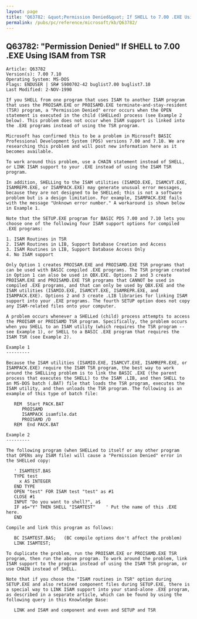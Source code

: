 ```yaml
---
layout: page
title: "Q63782: &quot;Permission Denied&quot; If SHELL to 7.00 .EXE Using ISAM from TSR"
permalink: /pubs/pc/reference/microsoft/kb/Q63782/
---
```


## Q63782: &quot;Permission Denied&quot; If SHELL to 7.00 .EXE Using ISAM from TSR

	Article: Q63782
	Version(s): 7.00 7.10
	Operating System: MS-DOS
	Flags: ENDUSER | SR# S900702-42 buglist7.00 buglist7.10
	Last Modified: 2-NOV-1990
	
	If you SHELL from one program that uses ISAM to another ISAM program
	that uses the PROISAM.EXE or PROISAMD.EXE terminate-and-stay-resident
	(TSR) program, a "Permission Denied" error occurs when the OPEN
	statement is executed in the child (SHELLed) process (see Example 2
	below). This problem does not occur when ISAM support is linked into
	the .EXE programs instead of using the TSR program.
	
	Microsoft has confirmed this to be a problem in Microsoft BASIC
	Professional Development System (PDS) versions 7.00 and 7.10. We are
	researching this problem and will post new information here as it
	becomes available.
	
	To work around this problem, use a CHAIN statement instead of SHELL,
	or LINK ISAM support to your .EXE instead of using the ISAM TSR
	program.
	
	In addition, SHELLing to the ISAM utilities (ISAMIO.EXE, ISAMCVT.EXE,
	ISAMREPR.EXE, or ISAMPACK.EXE) may generate unusual error messages,
	because they are not designed to be SHELLed; this is not a software
	problem but is a design limitation. For example, ISAMPACK.EXE fails
	with the message "Unknown error number." A workaround is shown below
	in Example 1.
	
	Note that the SETUP.EXE program for BASIC PDS 7.00 and 7.10 lets you
	choose one of the following four ISAM support options for compiled
	.EXE programs:
	
	1. ISAM Routines in TSR
	2. ISAM Routines in LIB, Support Database Creation and Access
	3. ISAM Routines in LIB, Support Database Access Only
	4. No ISAM support
	
	Only Option 1 creates PROISAM.EXE and PROISAMD.EXE TSR programs that
	can be used with BASIC compiled .EXE programs. The TSR program created
	in Option 1 can also be used in QBX.EXE. Options 2 and 3 create
	PROISAM.EXE and PROISAMD.EXE TSR programs that CANNOT be used in
	compiled .EXE programs, and that can only be used by QBX.EXE and the
	ISAM utilities (ISAMIO.EXE, ISAMCVT.EXE, ISAMREPR.EXE, and
	ISAMPACK.EXE). Options 2 and 3 create .LIB libraries for linking ISAM
	support into your .EXE programs. The fourth SETUP option does not copy
	any ISAM-related files onto your computer.
	
	A problem occurs whenever a SHELLed (child) process attempts to access
	the PROISAM or PROISAMD TSR program. Specifically, the problem occurs
	when you SHELL to an ISAM utility (which requires the TSR program --
	see Example 1), or SHELL to a BASIC .EXE program that requires the
	ISAM TSR (see Example 2).
	
	Example 1
	---------
	
	Because the ISAM utilities (ISAMIO.EXE, ISAMCVT.EXE, ISAMREPR.EXE, or
	ISAMPACK.EXE) require the ISAM TSR program, the best way to work
	around the SHELLing problem is to link the BASIC .EXE (the parent
	process that executes the SHELL) to the ISAM .LIB, and then SHELL to
	an MS-DOS batch (.BAT) file that loads the TSR program, executes the
	ISAM utility, and then unloads the TSR program. The following is an
	example of this type of batch file:
	
	   REM  Start PACK.BAT
	      PROISAMD
	      ISAMPACK isamfile.dat
	      PROISAMD /D
	   REM  End PACK.BAT
	
	Example 2
	---------
	
	The following program (when SHELLed to itself or any other program
	that OPENs any ISAM file) will cause a "Permission Denied" error in
	the SHELLed copy:
	
	   ' ISAMTEST.BAS
	   TYPE test
	     x AS INTEGER
	   END TYPE
	   OPEN "test" FOR ISAM test "test" as #1
	   CLOSE #1
	   INPUT "Do you want to shell?", a$
	   IF a$="Y" THEN SHELL "ISAMTEST"    ' Put the name of this .EXE here.
	   END
	
	Compile and link this program as follows:
	
	   BC ISAMTEST.BAS;   (BC compile options don't affect the problem)
	   LINK ISAMTEST;
	
	To duplicate the problem, run the PROISAM.EXE or PROISAMD.EXE TSR
	program, then run the above program. To work around the problem, link
	ISAM support to the program instead of using the ISAM TSR program, or
	use CHAIN instead of SHELL.
	
	Note that if you chose the "ISAM routines in TSR" option during
	SETUP.EXE and also retained component files during SETUP.EXE, there is
	a special way to LINK ISAM support into your stand-alone .EXE program,
	as described in a separate article, which can be found by using the
	following query in this Knowledge Base:
	
	   LINK and ISAM and component and even and SETUP and TSR
